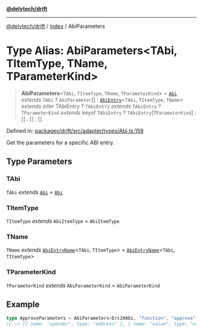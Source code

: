 [**@delvtech/drift**](../../README.md)

***

[@delvtech/drift](../../README.md) / [index](../README.md) / AbiParameters

# Type Alias: AbiParameters\<TAbi, TItemType, TName, TParameterKind\>

> **AbiParameters**\<`TAbi`, `TItemType`, `TName`, `TParameterKind`\> = [`Abi`](Abi.md) *extends* `TAbi` ? `AbiParameter`[] : [`AbiEntry`](AbiEntry.md)\<`TAbi`, `TItemType`, `TName`\> *extends* infer TAbiEntry ? `TAbiEntry` *extends* `TAbiEntry` ? `TParameterKind` *extends* keyof `TAbiEntry` ? `TAbiEntry`\[`TParameterKind`\] : \[\] : \[\] : \[\]

Defined in: [packages/drift/src/adapter/types/Abi.ts:159](https://github.com/delvtech/drift/blob/95370f81f9813e8d583ed884b0b07657be0d8f2c/packages/drift/src/adapter/types/Abi.ts#L159)

Get the parameters for a specific ABI entry.

## Type Parameters

### TAbi

`TAbi` *extends* [`Abi`](Abi.md) = [`Abi`](Abi.md)

### TItemType

`TItemType` *extends* `AbiItemType` = `AbiItemType`

### TName

`TName` *extends* [`AbiEntryName`](AbiEntryName.md)\<`TAbi`, `TItemType`\> = [`AbiEntryName`](AbiEntryName.md)\<`TAbi`, `TItemType`\>

### TParameterKind

`TParameterKind` *extends* `AbiParameterKind` = `AbiParameterKind`

## Example

```ts
type ApproveParameters = AbiParameters<Erc20Abi, "function", "approve", "inputs">;
// -> [{ name: "spender", type: "address" }, { name: "value", type: "uint256" }]
```
